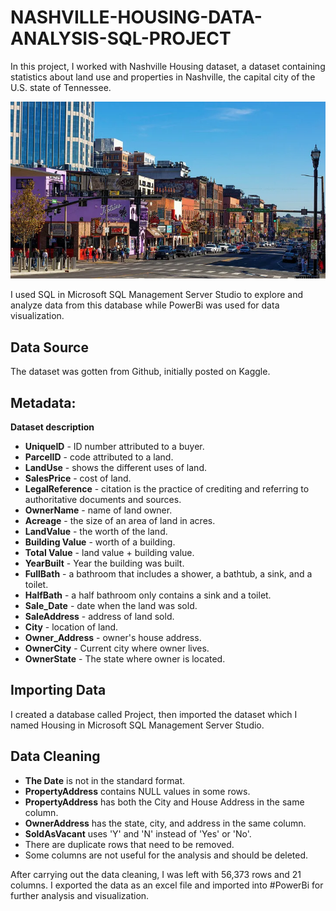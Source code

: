 # NASHVILLE-HOUSING-DATA-ANALYSIS-SQL-PROJECT
In this project, I worked with Nashville Housing dataset, a dataset containing statistics about land use and properties in Nashville, the capital city of the U.S. state of Tennessee.

![image_alt](https://github.com/AbelEsther/NASHVILLE-HOUSING-DATA-ANALYSIS-SQL-PROJECT/blob/92085c71bac822f5e32b619884e593109dcac72e/nashville.webp)

I used SQL in Microsoft SQL Management Server Studio to explore and analyze data from this database while PowerBi was used for data visualization.

## Data Source
The dataset was gotten from Github, initially posted on Kaggle.

## Metadata:
**Dataset description**

- **UniqueID** - ID number attributed to a buyer.
- **ParcelID** - code attributed to a land.
- **LandUse** - shows the different uses of land.
- **SalesPrice** - cost of land.
- **LegalReference** - citation is the practice of crediting and referring to authoritative documents and sources.
- **OwnerName** - name of land owner.
- **Acreage** - the size of an area of land in acres.
- **LandValue** - the worth of the land.
- **Building Value** - worth of a building.
- **Total Value** - land value + building value.
- **YearBuilt** - Year the building was built.
- **FullBath** - a bathroom that includes a shower, a bathtub, a sink, and a toilet.
- **HalfBath** - a half bathroom only contains a sink and a toilet.
- **Sale_Date** - date when the land was sold.
- **SaleAddress** - address of land sold.
- **City** - location of land.
- **Owner_Address** - owner's house address.
- **OwnerCity** - Current city where owner lives.
- **OwnerState** - The state where owner is located.

## Importing Data
I created a database called Project, then imported the dataset which I named Housing in Microsoft SQL Management Server Studio.

## Data Cleaning
- **The Date** is not in the standard format.
- **PropertyAddress** contains NULL values in some rows.
- **PropertyAddress** has both the City and House Address in the same column.
- **OwnerAddress** has the state, city, and address in the same column.
- **SoldAsVacant** uses 'Y' and 'N' instead of 'Yes' or 'No'.
- There are duplicate rows that need to be removed.
- Some columns are not useful for the analysis and should be deleted.

After carrying out the data cleaning, I was left with 56,373 rows and 21 columns. I exported the data as an excel file and imported into #PowerBi for further analysis and visualization.
